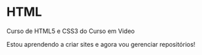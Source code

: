 # HTML
 Curso de HTML5 e CSS3 do Curso em Video

Estou aprendendo a criar sites e agora vou gerenciar repositórios!